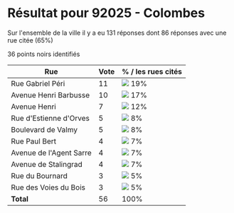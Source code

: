 # Résultat pour 92025 - Colombes

Sur l'ensemble de la ville il y a eu 131 réponses dont 86 réponses avec une rue citée (65%)

36 points noirs identifiés

| Rue | Vote | % / les rues cités|
|-----|------|-------------------|
| Rue Gabriel Péri | 11 | <img src="../../img/bar_19.gif" />&nbsp;19%|
| Avenue Henri Barbusse | 10 | <img src="../../img/bar_17.gif" />&nbsp;17%|
| Avenue Henri | 7 | <img src="../../img/bar_12.gif" />&nbsp;12%|
| Rue d'Estienne d'Orves | 5 | <img src="../../img/bar_8.gif" />&nbsp;8%|
| Boulevard de Valmy | 5 | <img src="../../img/bar_8.gif" />&nbsp;8%|
| Rue Paul Bert | 4 | <img src="../../img/bar_7.gif" />&nbsp;7%|
| Avenue de l'Agent Sarre | 4 | <img src="../../img/bar_7.gif" />&nbsp;7%|
| Avenue de Stalingrad | 4 | <img src="../../img/bar_7.gif" />&nbsp;7%|
| Rue du Bournard | 3 | <img src="../../img/bar_5.gif" />&nbsp;5%|
| Rue des Voies du Bois | 3 | <img src="../../img/bar_5.gif" />&nbsp;5%|
| **Total** | 56 | 100%|

